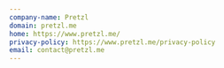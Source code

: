 ```yaml
---
company-name: Pretzl
domain: pretzl.me
home: https://www.pretzl.me/
privacy-policy: https://www.pretzl.me/privacy-policy
email: contact@pretzl.me
---
```




